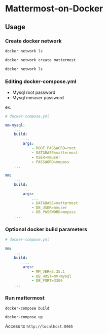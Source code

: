 # Mattermost-on-Docker

## Usage

### Create docker network

```bash
docker network ls

docker network create mattermost

docker network ls
```

### Editing docker-compose.yml

- Mysql root password
- Mysql mmuser password

ex.
```yaml
# docker-compose.yml

mm-mysql:
    ...
    build:
        ...
        args:
            - ROOT_PASSWORD=root
            - DATABASE=mattermost
            - USER=mmuser
            - PASSWORD=mmpass
    ...

mm:
    ...
    build:
        ...
        args:
            ...
            - DATABASE=mattermost
            - DB_USER=mmuser
            - DB_PASSWORD=mmpass
    ...
```

### Optional docker build parameters

```yaml
# docker-compose.yml

mm:
    ...
    build:
        ...
        args:
            - MM_VER=5.35.1
            - DB_HOST=mm-mysql
            - DB_PORT=3306
    ...
```

### Run mattermost

```
docker-compose build
```
```
docker-compose up
```

Access to `http://localhost:8065`
